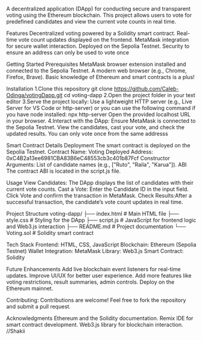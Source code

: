 A decentralized application (DApp) for conducting secure and transparent voting using the Ethereum blockchain. This project allows users to vote for predefined candidates and view the current vote counts in real time.

Features
Decentralized voting powered by a Solidity smart contract.
Real-time vote count updates displayed on the frontend.
MetaMask integration for secure wallet interaction.
Deployed on the Sepolia Testnet.
Security to ensure an address can only be used to vote once

Getting Started
Prerequisites
MetaMask browser extension installed and connected to the Sepolia Testnet.
A modern web browser (e.g., Chrome, Firefox, Brave).
Basic knowledge of Ethereum and smart contracts is a plus!

Installation
1.Clone this repository 
    git clone https://github.com/Caleb-Odinga/votingDapp.git
      cd voting-dapp
2.Open the project folder in your text editor
3.Serve the project locally: Use a lightweight HTTP server (e.g., Live Server for VS Code or http-server)
      or you can use the following command if you have node installed: npx http-server
     Open the provided localhost URL in your browser.
4.Interact with the DApp:
    Ensure MetaMask is connected to the Sepolia Testnet.
     View the candidates, cast your vote, and check the updated results.
     You can only vote once from the same addresss 

  Smart Contract Details
Deployment
The smart contract is deployed on the Sepolia Testnet.
Contract Name: Voting
Deployed Address: 0xC4B2a13ee6981CBA83B6eC48553cb3c401b87Fcf
Constructor Arguments: List of candidate names (e.g., ["Ruto", "Raila", "Karua"]).
ABI
The contract ABI is located in the script.js file.

Usage
View Candidates: The DApp displays the list of candidates with their current vote counts.
Cast a Vote: Enter the Candidate ID in the input field.
Click Vote and confirm the transaction in MetaMask.
Check Results:After a successful transaction, the candidate’s vote count updates in real time.

Project Structure
 voting-dapp/
├── index.html       # Main HTML file
├── style.css        # Styling for the DApp
├── script.js        # JavaScript for frontend logic and Web3.js interaction
├── README.md        # Project documentation
└── Voting.sol       # Solidity smart contract

Tech Stack
Frontend: HTML, CSS, JavaScript
Blockchain: Ethereum (Sepolia Testnet)
Wallet Integration: MetaMask
Library: Web3.js
Smart Contract: Solidity

Future Enhancements
Add live blockchain event listeners for real-time updates.
Improve UI/UX for better user experience.
Add more features like voting restrictions, result summaries, admin controls.
Deploy on the Ethereum mainnet.

Contributing: Contributions are welcome! Feel free to fork the repository and submit a pull request.

Acknowledgments
Ethereum and the Solidity documentation.
Remix IDE for smart contract development.
Web3.js library for blockchain interaction.
//Shakii 
